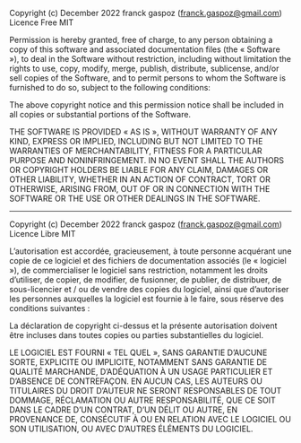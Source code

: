 ﻿Copyright (c) December 2022 franck gaspoz (franck.gaspoz@gmail.com)
Licence Free MIT

Permission is hereby granted, free of charge, to any person obtaining a copy
of this software and associated documentation files (the « Software »), to deal
in the Software without restriction, including without limitation the rights
to use, copy, modify, merge, publish, distribute, sublicense, and/or sell
copies of the Software, and to permit persons to whom the Software is
furnished to do so, subject to the following conditions:

The above copyright notice and this permission notice shall be included in all
copies or substantial portions of the Software.

THE SOFTWARE IS PROVIDED « AS IS », WITHOUT WARRANTY OF ANY KIND, EXPRESS OR
IMPLIED, INCLUDING BUT NOT LIMITED TO THE WARRANTIES OF MERCHANTABILITY,
FITNESS FOR A PARTICULAR PURPOSE AND NONINFRINGEMENT. IN NO EVENT SHALL THE
AUTHORS OR COPYRIGHT HOLDERS BE LIABLE FOR ANY CLAIM, DAMAGES OR OTHER
LIABILITY, WHETHER IN AN ACTION OF CONTRACT, TORT OR OTHERWISE, ARISING FROM,
OUT OF OR IN CONNECTION WITH THE SOFTWARE OR THE USE OR OTHER DEALINGS IN THE
SOFTWARE.

------------------------------------------------------------------------------------------------------

Copyright (c) December 2022 franck gaspoz (franck.gaspoz@gmail.com)
Licence Libre MIT

L’autorisation est accordée, gracieusement, à toute personne acquérant une copie
de ce logiciel et des fichiers de documentation associés (le « logiciel »), de commercialiser
le logiciel sans restriction, notamment les droits d’utiliser, de copier, de modifier,
de fusionner, de publier, de distribuer, de sous-licencier et / ou de vendre des copies du logiciel,
ainsi que d’autoriser les personnes auxquelles la logiciel est fournie à le faire,
sous réserve des conditions suivantes :

La déclaration de copyright ci-dessus et la présente autorisation doivent être incluses dans
toutes copies ou parties substantielles du logiciel.

LE LOGICIEL EST FOURNI « TEL QUEL », SANS GARANTIE D’AUCUNE SORTE, EXPLICITE OU IMPLICITE,
NOTAMMENT SANS GARANTIE DE QUALITÉ MARCHANDE, D’ADÉQUATION À UN USAGE PARTICULIER ET D’ABSENCE
DE CONTREFAÇON. EN AUCUN CAS, LES AUTEURS OU TITULAIRES DU DROIT D’AUTEUR NE SERONT RESPONSABLES
DE TOUT DOMMAGE, RÉCLAMATION OU AUTRE RESPONSABILITÉ, QUE CE SOIT DANS LE CADRE D’UN CONTRAT,
D’UN DÉLIT OU AUTRE, EN PROVENANCE DE, CONSÉCUTIF À OU EN RELATION AVEC LE LOGICIEL OU SON UTILISATION,
OU AVEC D’AUTRES ÉLÉMENTS DU LOGICIEL.